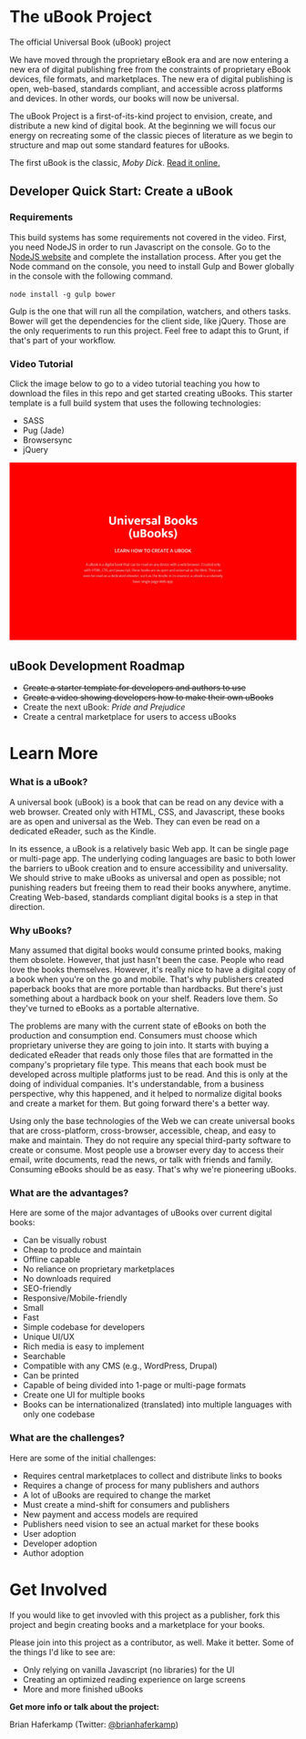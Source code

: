 # The uBook Project
The official Universal Book (uBook) project

We have moved through the proprietary eBook era and are now entering a new era of digital publishing free from the constraints of proprietary eBook devices, file formats, and marketplaces. The new era of digital publishing is open, web-based, standards compliant, and accessible across platforms and devices. In other words, our books will now be universal.

The uBook Project is a first-of-its-kind project to envision, create, and distribute a new kind of digital book. At the beginning we will focus our energy on recreating some of the classic pieces of literature as we begin to structure and map out some standard features for uBooks.

The first uBook is the classic, *Moby Dick*. [Read it online.](https://brianhaferkamp.github.io/mobydick)

## Developer Quick Start: Create a uBook

### Requirements

This build systems has some requirements not covered in the video. First, you need NodeJS in order to run Javascript on the console. Go to the [NodeJS website](https://nodejs.org/) and complete the installation process. After you get the Node command on the console, you need to install Gulp and Bower globally in the console with the following command.

`node install -g gulp bower`

Gulp is the one that will run all the compilation, watchers, and others tasks. Bower will get the dependencies for the client side, like jQuery. Those are the only requeriments to run this project. Feel free to adapt this to Grunt, if that's part of your workflow.

### Video Tutorial

Click the image below to go to a video tutorial teaching you how to download the files in this repo and get started creating uBooks. This starter template is a full build system that uses the following technologies:

- SASS
- Pug (Jade)
- Browsersync
- jQuery

<a href="http://www.youtube.com/watch?feature=player_embedded&v=SaeDwrDX8K4" target="_blank"><img src="https://github.com/brianhaferkamp/ubook-project/blob/master/uBookLearnCover.jpg" alt="Link to a tutorial video that teaches you how to create a uBook" title="Click to watch a tutorial video that shows how to create your first uBook"/></a>

## uBook Development Roadmap

- ~~Create a starter template for developers and authors to use~~
- ~~Create a video showing developers how to make their own uBooks~~
- Create the next uBook: *Pride and Prejudice*
- Create a central marketplace for users to access uBooks

# Learn More

### What is a uBook?

A universal book (uBook) is a book that can be read on any device with a web browser. Created only with HTML, CSS, and Javascript, these books are as open and universal as the Web. They can even be read on a dedicated eReader, such as the Kindle. 

In its essence, a uBook is a relatively basic Web app. It can be single page or multi-page app. The underlying coding languages are basic to both lower the barriers to uBook creation and to ensure accessibility and universality. We should strive to make uBooks as universal and open as possible; not punishing readers but freeing them to read their books anywhere, anytime. Creating Web-based, standards compliant digital books is a step in that direction.

### Why uBooks?

Many assumed that digital books would consume printed books, making them obsolete. However, that just hasn't been the case. People who read love the books themselves. However, it's really nice to have a digital copy of a book when you're on the go and mobile. That's why publishers created paperback books that are more portable than hardbacks. But there's just something about a hardback book on your shelf. Readers love them. So they've turned to eBooks as a portable alternative.

The problems are many with the current state of eBooks on both the production and consumption end. Consumers must choose which proprietary universe they are going to join into. It starts with buying a dedicated eReader that reads only those files that are formatted in the company's proprietary file type. This means that each book must be developed across multiple platforms just to be read. And this is only at the doing of individual companies. It's understandable, from a business perspective, why this happened, and it helped to normalize digital books and create a market for them. But going forward there's a better way.

Using only the base technologies of the Web we can create universal books that are cross-platform, cross-browser, accessible, cheap, and easy to make and maintain. They do not require any special third-party software to create or consume. Most people use a browser every day to access their email, write documents, read the news, or talk with friends and family. Consuming eBooks should be as easy. That's why we're pioneering uBooks.

### What are the advantages?

Here are some of the major advantages of uBooks over current digital books:

- Can be visually robust
- Cheap to produce and maintain
- Offline capable
- No reliance on proprietary marketplaces
- No downloads required
- SEO-friendly
- Responsive/Mobile-friendly
- Small
- Fast
- Simple codebase for developers
- Unique UI/UX
- Rich media is easy to implement
- Searchable
- Compatible with any CMS (e.g., WordPress, Drupal)
- Can be printed
- Capable of being divided into 1-page or multi-page formats
- Create one UI for multiple books
- Books can be internationalized (translated) into multiple languages with only one codebase

### What are the challenges?

Here are some of the initial challenges:

- Requires central marketplaces to collect and distribute links to books
- Requires a change of process for many publishers and authors
- A lot of uBooks are required to change the market
- Must create a mind-shift for consumers and publishers
- New payment and access models are required
- Publishers need vision to see an actual market for these books
- User adoption
- Developer adoption
- Author adoption

# Get Involved

If you would like to get invovled with this project as a publisher, fork this project and begin creating books and a marketplace for your books. 

Please join into this project as a contributor, as well. Make it better. Some of the things I'd like to see are:

- Only relying on vanilla Javascript (no libraries) for the UI
- Creating an optimized reading experience on large screens
- More and more finished uBooks

__Get more info or talk about the project:__

Brian Haferkamp (Twitter: [@brianhaferkamp](@brianhaferkamp))
